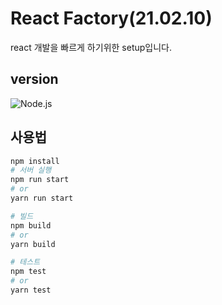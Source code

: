 # React Factory(21.02.10)

react 개발을 빠르게 하기위한 setup입니다.

## version

![Node.js](https://img.shields.io/badge/Node.js-12.19.0-%23339933)

## 사용법

```bash
npm install
# 서버 실행
npm run start
# or
yarn run start

# 빌드
npm build
# or
yarn build

# 테스트
npm test
# or
yarn test
```
